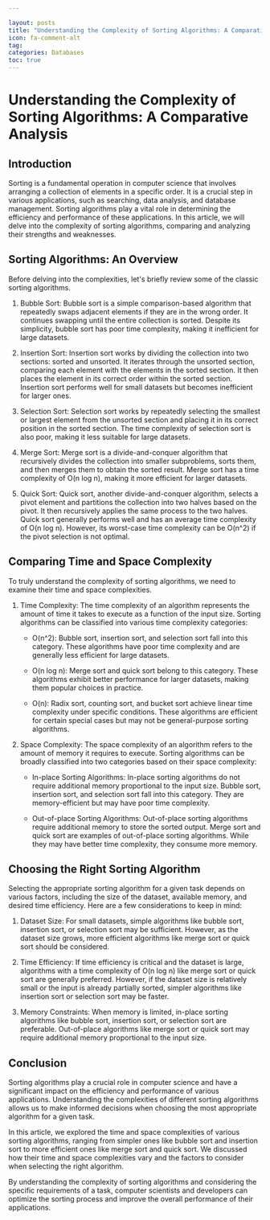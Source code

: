 ```yaml
---

layout: posts
title: "Understanding the Complexity of Sorting Algorithms: A Comparative Analysis"
icon: fa-comment-alt
tag:      
categories: Databases
toc: true
---
```




# Understanding the Complexity of Sorting Algorithms: A Comparative Analysis

## Introduction

Sorting is a fundamental operation in computer science that involves arranging a collection of elements in a specific order. It is a crucial step in various applications, such as searching, data analysis, and database management. Sorting algorithms play a vital role in determining the efficiency and performance of these applications. In this article, we will delve into the complexity of sorting algorithms, comparing and analyzing their strengths and weaknesses.

## Sorting Algorithms: An Overview

Before delving into the complexities, let's briefly review some of the classic sorting algorithms.

1. Bubble Sort: Bubble sort is a simple comparison-based algorithm that repeatedly swaps adjacent elements if they are in the wrong order. It continues swapping until the entire collection is sorted. Despite its simplicity, bubble sort has poor time complexity, making it inefficient for large datasets.

2. Insertion Sort: Insertion sort works by dividing the collection into two sections: sorted and unsorted. It iterates through the unsorted section, comparing each element with the elements in the sorted section. It then places the element in its correct order within the sorted section. Insertion sort performs well for small datasets but becomes inefficient for larger ones.

3. Selection Sort: Selection sort works by repeatedly selecting the smallest or largest element from the unsorted section and placing it in its correct position in the sorted section. The time complexity of selection sort is also poor, making it less suitable for large datasets.

4. Merge Sort: Merge sort is a divide-and-conquer algorithm that recursively divides the collection into smaller subproblems, sorts them, and then merges them to obtain the sorted result. Merge sort has a time complexity of O(n log n), making it more efficient for larger datasets.

5. Quick Sort: Quick sort, another divide-and-conquer algorithm, selects a pivot element and partitions the collection into two halves based on the pivot. It then recursively applies the same process to the two halves. Quick sort generally performs well and has an average time complexity of O(n log n). However, its worst-case time complexity can be O(n^2) if the pivot selection is not optimal.

## Comparing Time and Space Complexity

To truly understand the complexity of sorting algorithms, we need to examine their time and space complexities.

1. Time Complexity: The time complexity of an algorithm represents the amount of time it takes to execute as a function of the input size. Sorting algorithms can be classified into various time complexity categories:

   - O(n^2): Bubble sort, insertion sort, and selection sort fall into this category. These algorithms have poor time complexity and are generally less efficient for large datasets.

   - O(n log n): Merge sort and quick sort belong to this category. These algorithms exhibit better performance for larger datasets, making them popular choices in practice.

   - O(n): Radix sort, counting sort, and bucket sort achieve linear time complexity under specific conditions. These algorithms are efficient for certain special cases but may not be general-purpose sorting algorithms.

2. Space Complexity: The space complexity of an algorithm refers to the amount of memory it requires to execute. Sorting algorithms can be broadly classified into two categories based on their space complexity:

   - In-place Sorting Algorithms: In-place sorting algorithms do not require additional memory proportional to the input size. Bubble sort, insertion sort, and selection sort fall into this category. They are memory-efficient but may have poor time complexity.

   - Out-of-place Sorting Algorithms: Out-of-place sorting algorithms require additional memory to store the sorted output. Merge sort and quick sort are examples of out-of-place sorting algorithms. While they may have better time complexity, they consume more memory.

## Choosing the Right Sorting Algorithm

Selecting the appropriate sorting algorithm for a given task depends on various factors, including the size of the dataset, available memory, and desired time efficiency. Here are a few considerations to keep in mind:

1. Dataset Size: For small datasets, simple algorithms like bubble sort, insertion sort, or selection sort may be sufficient. However, as the dataset size grows, more efficient algorithms like merge sort or quick sort should be considered.

2. Time Efficiency: If time efficiency is critical and the dataset is large, algorithms with a time complexity of O(n log n) like merge sort or quick sort are generally preferred. However, if the dataset size is relatively small or the input is already partially sorted, simpler algorithms like insertion sort or selection sort may be faster.

3. Memory Constraints: When memory is limited, in-place sorting algorithms like bubble sort, insertion sort, or selection sort are preferable. Out-of-place algorithms like merge sort or quick sort may require additional memory proportional to the input size.

## Conclusion

Sorting algorithms play a crucial role in computer science and have a significant impact on the efficiency and performance of various applications. Understanding the complexities of different sorting algorithms allows us to make informed decisions when choosing the most appropriate algorithm for a given task.

In this article, we explored the time and space complexities of various sorting algorithms, ranging from simpler ones like bubble sort and insertion sort to more efficient ones like merge sort and quick sort. We discussed how their time and space complexities vary and the factors to consider when selecting the right algorithm.

By understanding the complexity of sorting algorithms and considering the specific requirements of a task, computer scientists and developers can optimize the sorting process and improve the overall performance of their applications.